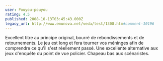 ```yaml
---
user: Pouyou-pouyou
rating: 4.5
published: 2008-10-13T03:45:43.000Z
legacy_url: http://www.emunova.net/veda/test/1308.htm#comment-10196
---
```

Excellent titre au principe original, bourré de rebondissements et de retournements. Le jeu est long et fera tourner vos méninges afin de comprendre ce qu'il s'est réellement passé. Une excellente alternative aux jeux d'enquête du point de vue policier. Chapeau bas aux scénaristes.